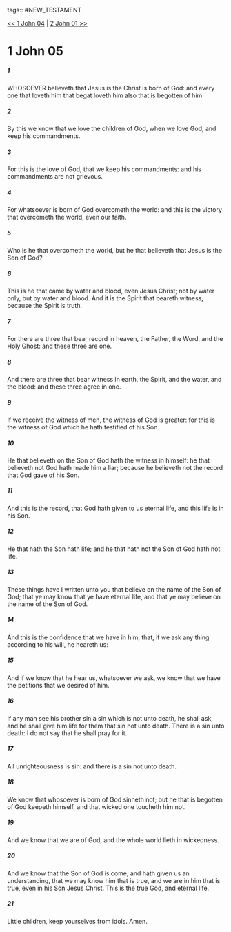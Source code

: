 tags:: #NEW_TESTAMENT

[<< 1 John 04](NEW_TESTAMENT/23_1_John/1_John_04.md) | [2 John 01 >>](NEW_TESTAMENT/24_2_John/2_John_01.md)

# 1 John 05

##### 1

WHOSOEVER believeth that Jesus is the Christ is born of God: and every one that loveth him that begat loveth him also that is begotten of him.

##### 2

By this we know that we love the children of God, when we love God, and keep his commandments.

##### 3

For this is the love of God, that we keep his commandments: and his commandments are not grievous.

##### 4

For whatsoever is born of God overcometh the world: and this is the victory that overcometh the world, even our faith.

##### 5

Who is he that overcometh the world, but he that believeth that Jesus is the Son of God?

##### 6

This is he that came by water and blood, even Jesus Christ; not by water only, but by water and blood. And it is the Spirit that beareth witness, because the Spirit is truth.

##### 7

For there are three that bear record in heaven, the Father, the Word, and the Holy Ghost: and these three are one.

##### 8

And there are three that bear witness in earth, the Spirit, and the water, and the blood: and these three agree in one.

##### 9

If we receive the witness of men, the witness of God is greater: for this is the witness of God which he hath testified of his Son.

##### 10

He that believeth on the Son of God hath the witness in himself: he that believeth not God hath made him a liar; because he believeth not the record that God gave of his Son.

##### 11

And this is the record, that God hath given to us eternal life, and this life is in his Son.

##### 12

He that hath the Son hath life; and he that hath not the Son of God hath not life.

##### 13

These things have I written unto you that believe on the name of the Son of God; that ye may know that ye have eternal life, and that ye may believe on the name of the Son of God.

##### 14

And this is the confidence that we have in him, that, if we ask any thing according to his will, he heareth us:

##### 15

And if we know that he hear us, whatsoever we ask, we know that we have the petitions that we desired of him.

##### 16

If any man see his brother sin a sin which is not unto death, he shall ask, and he shall give him life for them that sin not unto death. There is a sin unto death: I do not say that he shall pray for it.

##### 17

All unrighteousness is sin: and there is a sin not unto death.

##### 18

We know that whosoever is born of God sinneth not; but he that is begotten of God keepeth himself, and that wicked one toucheth him not.

##### 19

And we know that we are of God, and the whole world lieth in wickedness.

##### 20

And we know that the Son of God is come, and hath given us an understanding, that we may know him that is true, and we are in him that is true, even in his Son Jesus Christ. This is the true God, and eternal life.

##### 21

Little children, keep yourselves from idols. Amen.
